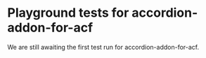 # Playground tests for accordion-addon-for-acf
We are still awaiting the first test run for accordion-addon-for-acf.
